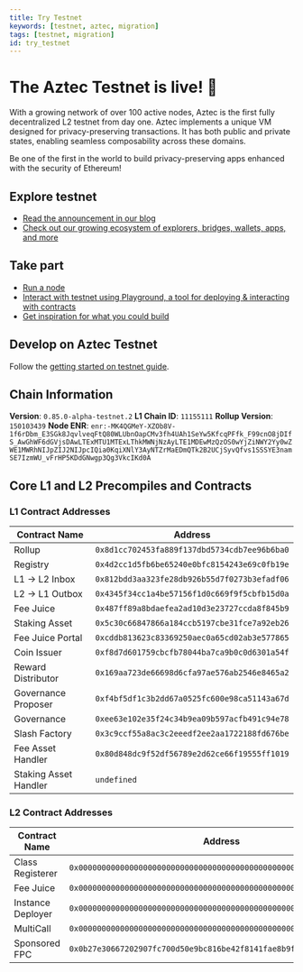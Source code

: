 ```yaml
---
title: Try Testnet
keywords: [testnet, aztec, migration]
tags: [testnet, migration]
id: try_testnet
---
```


# The Aztec Testnet is live! 🥳

With a growing network of over 100 active nodes, Aztec is the first fully decentralized L2 testnet from day one. Aztec implements a unique VM designed for privacy-preserving transactions. It has both public and private states, enabling seamless composability across these domains.

Be one of the first in the world to build privacy-preserving apps enhanced with the security of Ethereum!

## Explore testnet

- [Read the announcement in our blog](https://aztec.network/blog)
- [Check out our growing ecosystem of explorers, bridges, wallets, apps, and more](https://aztec.network/ecosystem)

## Take part

- [Run a node](./the_aztec_network/index.md)
- [Interact with testnet using Playground, a tool for deploying & interacting with contracts](https://play.aztec.network/)
- [Get inspiration for what you could build](./developers/inspiration.md)

## Develop on Aztec Testnet

Follow the [getting started on testnet guide](./developers/guides/local_env/getting_started_on_testnet.md).

## Chain Information

**Version**: `0.85.0-alpha-testnet.2`
**L1 Chain ID**: `11155111`
**Rollup Version**: `150103439`
**Node ENR**: `enr:-MK4QGMeY-XZOb8V-1f6rDbm_E3SGk8JqvlveqFtQ80WLUbnOapCMv3fh4UAh1SeYw5KfcqPFfk_F99cnO8jDIfS_AwGhWF6dGVjsDAwLTExMTU1MTExLThkMWNjNzAyLTE1MDEwMzQzOS0wYjZiNWY2Yy0wZWE1MWRhNIJpZIJ2NIJpcIQia0KqiXNlY3AyNTZrMaEDmQTk2B2UCjSyvQfvs1SSSYE3namSE7IzmWU_vFrHP5KDdGNwgp3Qg3VkcIKd0A`

## Core L1 and L2 Precompiles and Contracts

### L1 Contract Addresses

| Contract Name         | Address                                      |
| --------------------- | -------------------------------------------- |
| Rollup                | `0x8d1cc702453fa889f137dbd5734cdb7ee96b6ba0` |
| Registry              | `0x4d2cc1d5fb6be65240e0bfc8154243e69c0fb19e` |
| L1 → L2 Inbox         | `0x812bdd3aa323fe28db926b55d7f0273b3efadf06` |
| L2 → L1 Outbox        | `0x4345f34cc1a4be57156f1d0c669f9f5cbfb15d0a` |
| Fee Juice             | `0x487ff89a8bdaefea2ad10d3e23727ccda8f845b9` |
| Staking Asset         | `0x5c30c66847866a184ccb5197cbe31fce7a92eb26` |
| Fee Juice Portal      | `0xcddb813623c83369250aec0a65cd02ab3e577865` |
| Coin Issuer           | `0xf8d7d601759cbcfb78044ba7ca9b0c0d6301a54f` |
| Reward Distributor    | `0x169aa723de66698d6cfa97ae576ab2546e8465a2` |
| Governance Proposer   | `0xf4bf5df1c3b2dd67a0525fc600e98ca51143a67d` |
| Governance            | `0xee63e102e35f24c34b9ea09b597acfb491c94e78` |
| Slash Factory         | `0x3c9ccf55a8ac3c2eeedf2ee2aa1722188fd676be` |
| Fee Asset Handler     | `0x80d848dc9f52df56789e2d62ce66f19555ff1019` |
| Staking Asset Handler | `undefined`                                  |

### L2 Contract Addresses

| Contract Name     | Address                                                              |
| ----------------- | -------------------------------------------------------------------- |
| Class Registerer  | `0x0000000000000000000000000000000000000000000000000000000000000003` |
| Fee Juice         | `0x0000000000000000000000000000000000000000000000000000000000000005` |
| Instance Deployer | `0x0000000000000000000000000000000000000000000000000000000000000002` |
| MultiCall         | `0x0000000000000000000000000000000000000000000000000000000000000004` |
| Sponsored FPC     | `0x0b27e30667202907fc700d50e9bc816be42f8141fae8b9f2281873dbdb9fc2e5` |

